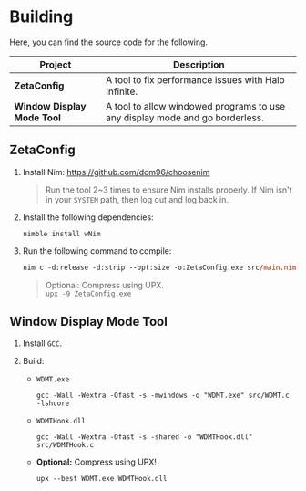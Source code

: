 # Building
Here, you can find the source code for the following.

|Project|Description|
|-|-|
|**ZetaConfig**|A tool to fix performance issues with Halo Infinite.|
|**Window Display Mode Tool**|A tool to allow windowed programs to use any display mode and go borderless.

## ZetaConfig
1. Install Nim: https://github.com/dom96/choosenim
    > Run the tool 2~3 times to ensure Nim installs properly.
    > If Nim isn't in your `SYSTEM` path, then log out and log back in.

2. Install the following dependencies:
    ```
    nimble install wNim
    ```

3. Run the following command to compile:
    ```ps
    nim c -d:release -d:strip --opt:size -o:ZetaConfig.exe src/main.nim
    ```
    > Optional: Compress using UPX.         
        ```
        upx -9 ZetaConfig.exe
        ```

## Window Display Mode Tool
1. Install `GCC`.

2. Build:
    - `WDMT.exe`
        ```
        gcc -Wall -Wextra -Ofast -s -mwindows -o "WDMT.exe" src/WDMT.c -lshcore
        ```

    - `WDMTHook.dll`

        ```
        gcc -Wall -Wextra -Ofast -s -shared -o "WDMTHook.dll" src/WDMTHook.c
        ```

    - **Optional:** Compress using UPX!
        ```
        upx --best WDMT.exe WDMTHook.dll
        ```